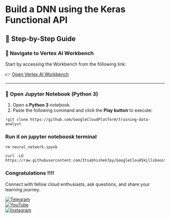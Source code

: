 # Build a DNN using the Keras Functional API


## 🚀 Step-by-Step Guide

### 🔗 Navigate to **Vertex AI Workbench**
Start by accessing the Workbench from the following link:

👉 [Open Vertex AI Workbench](https://console.cloud.google.com/vertex-ai/workbench/instances?)

---

### 📘 Open Jupyter Notebook (Python 3)

1. Open a **Python 3** notebook.
2. Paste the following command and click the **Play button** to execute:
```
!git clone https://github.com/GoogleCloudPlatform/training-data-analyst
```

### Run it on jupyter noteboosk terminal

```
rm neural_network.ipynb

curl -LO https://raw.githubusercontent.com/Itsabhishek7py/GoogleCloudSkillsboost/refs/heads/main/Build%20a%20DNN%20using%20the%20Keras%20Functional%20API/neural_network.ipynb

```


### Congratulations !!!!

Connect with fellow cloud enthusiasts, ask questions, and share your learning journey.  

[![Telegram](https://img.shields.io/badge/Telegram_Group-2CA5E0?style=for-the-badge&logo=telegram&logoColor=white)](https://t.me/+gBcgRTlZLyM4OGI1)  
[![YouTube](https://img.shields.io/badge/Subscribe-FF0000?style=for-the-badge&logo=youtube&logoColor=white)](https://www.youtube.com/@drabhishek.5460?sub_confirmation=1)  
[![Instagram](https://img.shields.io/badge/Follow-%23E4405F?style=for-the-badge&logo=instagram&logoColor=white)](https://www.instagram.com/drabhishek.5460/) 
